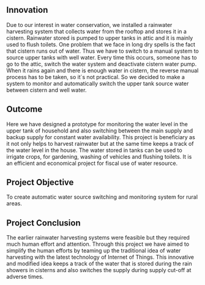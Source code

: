 ## Innovation

Due to our interest in water conservation, we installed a rainwater harvesting system that collects water from the rooftop and stores it in a cistern. Rainwater stored is pumped to upper tanks in attic and it is mainly used to flush toilets.
One problem that we face in long dry spells is the fact that cistern runs out of water. Thus we have to switch to a manual system to source upper tanks with well water. Every time this occurs, someone has to go to the attic, switch the water system and deactivate cistern water pump. When it rains again and there is enough water in cistern, the reverse manual process has to be taken, so it´s not practical.
So we decided to make a system to monitor and automatically switch the upper tank source water between cistern and well water.

## Outcome

Here we have designed a prototype for monitoring the water level in the upper tank of household and also switching between the main supply and backup supply for constant water availability. This project is beneficiary as it not only helps to harvest rainwater but at the same time keeps a track of the water level in the house. The water stored in tanks can be used to irrigate crops, for gardening, washing of vehicles and flushing toilets. It is an efficient and economical project for fiscal use of water resource.

## Project Objective

To create automatic water source switching and monitoring system for rural areas. 

## Project Conclusion

The earlier rainwater harvesting systems were feasible but they required much human effort and attention. Through this project we have aimed to simplify the human efforts by teaming up the traditional idea of water harvesting with the latest technology of Internet of Things. This innovative and modified idea keeps a track of the water that is stored during the rain showers in cisterns and also switches the supply during supply cut-off at adverse times.
